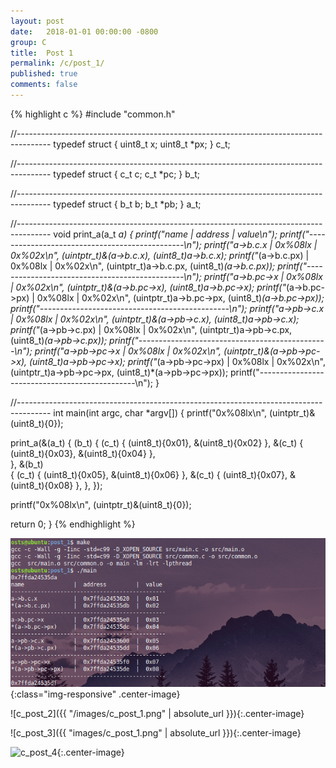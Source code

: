 ```yaml
---
layout: post
date:   2018-01-01 00:00:00 -0800
group: C
title:  Post 1
permalink: /c/post_1/
published: true
comments: false
---
```


{% highlight c %}
#include "common.h"

//--------------------------------------------------------------------------------------
typedef struct {
  uint8_t x;
  uint8_t *px;
} c_t;

//--------------------------------------------------------------------------------------
typedef struct {
  c_t c;
  c_t *pc;
} b_t;

//--------------------------------------------------------------------------------------
typedef struct {
  b_t b;
  b_t *pb;
} a_t;

//--------------------------------------------------------------------------------------
void print_a(a_t *a)
{
  printf("name               |  address         |  value\n");
  printf("-----------------------------------------------\n");
  printf("a->b.c.x           |  0x%08lx  |  0x%02x\n", (uintptr_t)&(a->b.c.x), (uint8_t)a->b.c.x);
  printf("*(a->b.c.px)       |  0x%08lx  |  0x%02x\n", (uintptr_t)a->b.c.px, (uint8_t)*(a->b.c.px));
  printf("-----------------------------------------------\n");
  printf("a->b.pc->x         |  0x%08lx  |  0x%02x\n", (uintptr_t)&(a->b.pc->x), (uint8_t)a->b.pc->x);
  printf("*(a->b.pc->px)     |  0x%08lx  |  0x%02x\n", (uintptr_t)a->b.pc->px, (uint8_t)*(a->b.pc->px));
  printf("-----------------------------------------------\n");
  printf("a->pb->c.x         |  0x%08lx  |  0x%02x\n", (uintptr_t)&(a->pb->c.x), (uint8_t)a->pb->c.x);
  printf("*(a->pb->c.px)     |  0x%08lx  |  0x%02x\n", (uintptr_t)a->pb->c.px, (uint8_t)*(a->pb->c.px));
  printf("-----------------------------------------------\n");
  printf("a->pb->pc->x       |  0x%08lx  |  0x%02x\n", (uintptr_t)&(a->pb->pc->x), (uint8_t)a->pb->pc->x);
  printf("*(a->pb->pc->px)   |  0x%08lx  |  0x%02x\n", (uintptr_t)a->pb->pc->px, (uint8_t)*(a->pb->pc->px));
  printf("-----------------------------------------------\n");
}

//--------------------------------------------------------------------------------------
int main(int argc, char *argv[])
{
  printf("0x%08lx\n", (uintptr_t)&(uint8_t){0});

  print_a(&(a_t)
  {
    (b_t)
    {
      (c_t)  { (uint8_t){0x01}, &(uint8_t){0x02} },
      &(c_t) { (uint8_t){0x03}, &(uint8_t){0x04} },     
    },
    &(b_t)  
    {
      (c_t)  { (uint8_t){0x05}, &(uint8_t){0x06} },
      &(c_t) { (uint8_t){0x07}, &(uint8_t){0x08} },
    },
  });

  printf("0x%08lx\n", (uintptr_t)&(uint8_t){0});

  return 0;
}
{% endhighlight %}

![c_post_1](images/c_post_1.png){:class="img-responsive" .center-image}

![c_post_2]({{ "/images/c_post_1.png" | absolute_url }}){:.center-image}

![c_post_3]({{ "images/c_post_1.png" | absolute_url }}){:.center-image}

![c_post_4]({{site.url}}/images/c_post_1.png){:.center-image}

